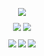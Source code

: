 
</p>
<p align="center"> 
 <img src="https://komarev.com/ghpvc/?username=halovian&color=7b9e3c&style=for-the-badge&label=BEAUTIES+CAPTURED!&style=flat"> 
  </p>
<p align="center"> 
<a href="https://x.com/argentiratio/status/1860249213214597306"><img src=https://file.garden/ZXM10z_dI1vYUiwW/image_2024-12-18_094609284-ezgif.com-resize.png></a>
 <a href="https://x.com/argentiratio/status/1860249213214597306"><img src=https://file.garden/ZXM10z_dI1vYUiwW/image_2024-12-18_094739362-ezgif.com-resize.png></a>
</p>
<p align="center">
   <p align="center"> 
   <a href="https://rentry.co/ars"><img src=https://file.garden/ZXM10z_dI1vYUiwW/image_2024-12-18_095344758-ezgif.com-resize.png></a> 
   <img src=https://file.garden/ZXM10z_dI1vYUiwW/image_2024-12-18_002854595-ezgif.com-resize.png> 
   <a href="https://firefly.atabook.org"><img src=https://file.garden/ZXM10z_dI1vYUiwW/image_2024-12-18_095442676-ezgif.com-resize.png></a>
   <p align="center">   
  </p>


